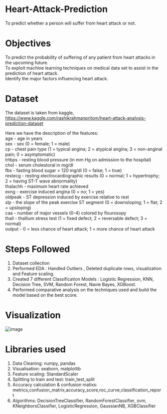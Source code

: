 # Heart-Attack-Prediction
To predict whether a person will suffer from heart attack or not.
# Objectives
To predict the probability of suffering of any patient from heart attacks in the upcoming future.  
To exploit machine learning techniques on medical data set to assist in the prediction of heart attack.           
Identify the major factors influencing heart attack. 
# Dataset
The dataset is taken from kaggle, https://www.kaggle.com/rashikrahmanpritom/heart-attack-analysis-prediction-dataset

Here we have the description of the features:                                    
age - age in years                                          
sex - sex (0 = female; 1 = male)                            
cp - chest pain type (1 = typical angina; 2 = atypical angina; 3 = non-anginal pain; 0 = asymptomatic)           
trtbps - resting blood pressure (in mm Hg on admission to the hospital)            
chol - serum cholestoral in mg/dl            
fbs - fasting blood sugar > 120 mg/dl (0 = false; 1 = true)            
restecg - resting electrocardiographic results (0 = normal; 1 = hypertrophy; 2 = having ST-T wave abnormality)        
thalachh - maximum heart rate achieved          
exng - exercise induced angina (0 = no; 1 = yes)                         
oldpeak - ST depression induced by exercise relative to rest                       
slp - the slope of the peak exercise ST segment (0 = downsloping; 1 = flat; 2 = upsloping)              
caa - number of major vessels (0-4) colored by flourosopy              
thall - thallium stress test (1 = fixed defect; 2 = reversable defect; 3 = normal)                
output - 0 = less chance of heart attack; 1 = more chance of heart attack            
# Steps Followed
1. Dataset collection
2. Performed EDA  : Handled Outliers , Deleted duplicate rows, visualization and Feature scaling.  
3. Created 7 different Classification Models : Logistic Regression, KNN, Decision Tree, SVM, Random Forest, Navie Bayes, XGBoost.
4. Performed comparative analysis on the techniques used and build the model based on the best score.

# Visualization
![image](https://user-images.githubusercontent.com/95580124/156310883-5d0e1e90-178c-4c46-a55c-3653a90d0d55.png)



# Libraries used
1. Data Cleaning: numpy, pandas
2. Visualisation: seaborn, matplotlib
3. Feature scaling: StandardScaler
4. Splitting to train and test: train_test_split
5. Accuracy calculation & confusion matixs: metrics,confusion_matrix,accuracy_score,roc_curve,classification_report
6. Algorithms: DecisionTreeClassifier, RandomForestClassifier, svm, KNeighborsClassifier, LogisticRegression, GaussianNB, XGBClassifier


